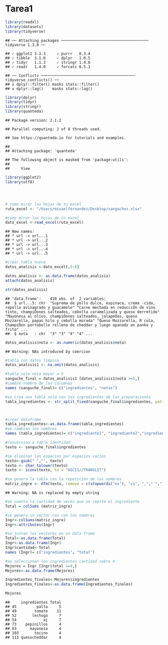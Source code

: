 Tarea1
================

``` r
library(readxl)
library(datasets)
library(tidyverse)
```

    ## ── Attaching packages ─────────────────────────────────────── tidyverse 1.3.0 ──

    ## ✓ ggplot2 3.3.3     ✓ purrr   0.3.4
    ## ✓ tibble  3.1.0     ✓ dplyr   1.0.5
    ## ✓ tidyr   1.1.3     ✓ stringr 1.4.0
    ## ✓ readr   1.4.0     ✓ forcats 0.5.1

    ## ── Conflicts ────────────────────────────────────────── tidyverse_conflicts() ──
    ## x dplyr::filter() masks stats::filter()
    ## x dplyr::lag()    masks stats::lag()

``` r
library(dplyr)
library(tidyr)
library(stringr)
library(quanteda)
```

    ## Package version: 2.1.2

    ## Parallel computing: 2 of 8 threads used.

    ## See https://quanteda.io for tutorials and examples.

    ## 
    ## Attaching package: 'quanteda'

    ## The following object is masked from 'package:utils':
    ## 
    ##     View

``` r
library(ggplot2)
library(utf8)




# como mirar las hojas de tu excel
ruta_excel <- "/Users/misaelfernandez/Desktop/sanguchez.xlsx"

#como mirar las hojas de tu excel 
dato_excel <-read_excel(ruta_excel)
```

    ## New names:
    ## * url -> url...1
    ## * url -> url...2
    ## * url -> url...3
    ## * url -> url...4
    ## * url -> url...5

``` r
#crear tabla nueva
datos_analisis <-dato_excel[,5:6]

datos_analisis <- as.data.frame(datos_analisis)
attach(datos_analisis)

str(datos_analisis)
```

    ## 'data.frame':    410 obs. of  2 variables:
    ##  $ url...5: chr  "Suprema de pollo dulce, espinaca, crema ·cida, repollo avinagrado y guacamole" "Carne mechada en reducciÛn de vino tinto, champiÒones salteados, cebolla caramelizada y queso derretido" "Mayonesa al olivo, champiÒones salteados, jalapeÒos, queso Mozzarella, papas hilo y cebolla morada" "Queso Mozzarella, R˙cula, ChampiÒon portobello relleno de cheddar y luego apanado en panko y frito" ...
    ##  $ nota   : chr  "3" "3" "4" "4" ...

``` r
datos_analisis$nota <- as.numeric(datos_analisis$nota)
```

    ## Warning: NAs introduced by coercion

``` r
#tabla con datos limpios
datos_analisis1 <- na.omit(datos_analisis)

#tabla solo nota mayor a 5
sanguche_final = datos_analisis1 [datos_analisis1$nota >=5,]
#cambie nombre de las columnas
names (sanguche_final)= c("ingredientes", "notas")

#se crea una tabla solo con los ingredientes de las preparaciones
tabla_ingredientes <- str_split_fixed(sanguche_final$ingredientes, pattern = ",", n=8)



#crear dataframe
tabla_ingredientes<-as.data.frame(tabla_ingredientes)
#se cambian los nombres
names (tabla_ingredientes)= c("ingrediente1", "ingrediente2","ingrediente3", "ingrediente4","ingrediente5", "ingrediente6","ingrediente7", "ingrediente8")

#conversion a tabla identidad
texto <- sanguche_final$ingredientes

#se eliminan los espacios por espacios vacios
texto<-gsub(" ","", texto)
texto <- char_tolower(texto)
texto <- iconv(texto, to = "ASCII//TRANSLIT")

#se genera la tabla con la repeticion de los nombres
matriz_ingre <- dfm(texto, remove = c(stopwords("es"), "vs", ",","´",".","num","?","(",")","!","%","/"))
```

    ## Warning: NA is replaced by empty string

``` r
#se cuenta la cantidad de veces que se repite el ingrediente
Total = colSums (matriz_ingre)

#se genera un vector con con los nombres 
Ingr<-colSums(matriz_ingre)
Ingr<-attributes(Ingr)

#se juntan los vectores en un data frame
Total<-as.data.frame(Total)
Ingr<-as.data.frame(Ingr)
Ingr$cantidad<-Total
names (Ingr)= c("ingredientes", "total")

#se seleccionan los ingredientes cantidad sobre 4 
Mejores = Ingr [Ingr$total >=4,]
Mejores<-as.data.frame(Mejores)

Ingredientes_finales<-Mejores$ingredientes
Ingredientes_finales<-as.data.frame(Ingredientes_finales)

Mejores
```

    ##     ingredientes Total
    ## 45         palta     5
    ## 49        tomate    11
    ## 52       lechuga     7
    ## 54            aj     7
    ## 73    pepinillos     4
    ## 83      mayonesa     4
    ## 103       tocino     4
    ## 113 quesocheddar     4
